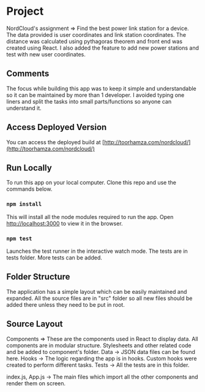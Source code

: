 # Project 

NordCloud's assignment => Find the best power link station for a device. The data provided is user coordinates and link station coordinates. The distance was calculated using pythagoras theorem and front end was created using React. I also added the feature to add new power stations and test with new user coordinates.

## Comments
The focus while building this app was to keep it simple and understandable so it can be maintained by more than 1 developer. I avoided typing one liners and split the tasks into small parts/functions so anyone can understand it. 

## Access Deployed Version

You can access the deployed build at [http://toorhamza.com/nordcloud/](http://toorhamza.com/nordcloud/)

## Run Locally

To run this app on your local computer. Clone this repo and use the commands below.

### `npm install`

This will install all the node modules required to run the app.
Open [http://localhost:3000](http://localhost:3000) to view it in the browser.

### `npm test`

Launches the test runner in the interactive watch mode.
The tests are in tests folder. More tests can be added.

## Folder Structure

The application has a simple layout which can be easily maintained and expanded. All the source files are in "src" folder so all new files should be added there unless they need to be put in root.

## Source Layout

Components => These are the components used in React to display data. All components are in modular structure. Stylesheets and other related code and be added to component's folder.
Data -> JSON data files can be found here.
Hooks -> The logic regarding the app is in hooks. Custom hooks were created to perform different tasks.
Tests -> All the tests are in this folder.

index.js, App.js -> The main files which import all the other components and render them on screen.




